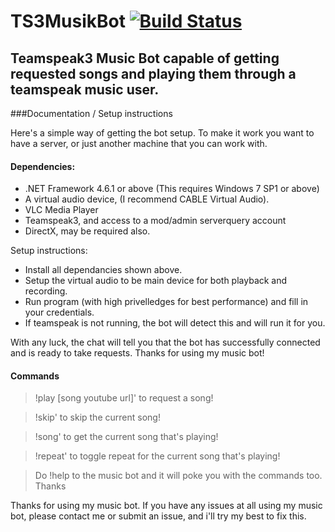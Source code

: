 # TS3MusikBot [![Build Status](https://travis-ci.org/JackRyder/TS3MusikBot.svg?branch=master)](https://travis-ci.org/JackRyder/TS3MusikBot)

## Teamspeak3 Music Bot capable of getting requested songs and playing them through a teamspeak music user.

###Documentation / Setup instructions

Here's a simple way of getting the bot setup. To make it work you want to have a server, or just another machine that you can work with.

#### Dependencies:

* .NET Framework 4.6.1 or above (This requires Windows 7 SP1 or above)
* A virtual audio device, (I recommend CABLE Virtual Audio).
* VLC Media Player
* Teamspeak3, and access to a mod/admin serverquery account
* DirectX, may be required also.

Setup instructions:


* Install all dependancies shown above.
* Setup the virtual audio to be main device for both playback and recording.
* Run program (with high privelledges for best performance) and fill in your credentials.
* If teamspeak is not running, the bot will detect this and will run it for you.

With any luck, the chat will tell you that the bot has successfully connected and is ready to take requests. Thanks for using my music bot!

#### Commands

> !play [song youtube url]' to request a song!

> !skip' to skip the current song!

> !song' to get the current song that's playing!

> !repeat' to toggle repeat for the current song that's playing!

> Do !help to the music bot and it will poke you with the commands too.
Thanks

Thanks for using my music bot. If you have any issues at all using my music bot, please contact me or submit an issue, and i'll try my best to fix this.
